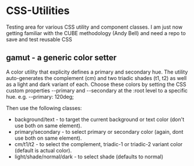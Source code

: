 # CSS-Utilities

Testing area for various CSS utility and component classes. I am just now getting familiar with the CUBE methodology (Andy Bell) and need a repo to save and test reusable CSS

## gamut - a generic color setter

A color utility that explicity defines a primary and secondary hue. The utility auto-generates the complement (cm) and two triadic shades (t1, t2) as well as a light and dark variant of each. Choose these colors by setting the CSS custom properties --primary and --secondary at the :root level to a specific hue. e.g. --primary: 120deg;

Then use the following classes:
- background/text - to target the current background or text color (don't use both on same element).
- primary/secondary - to select primary or secondary color (again, dont use both on same element).
- cm/t1/t2 - to select the complement, triadic-1 or triadic-2 variant color (default is actual color).
- light/shade/normal/dark - to select shade (defaults to normal)

